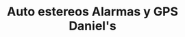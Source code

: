 ---
title: "Auto estereos Alarmas y GPS Daniel's"
url: /tijuana/auto-estereos-alarmas-y-gps-daniels/
shop: general
---